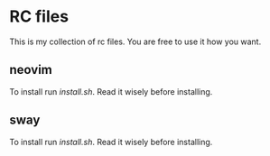 # RC files
This is my collection of rc files. You are free to use it how you want.

## neovim
To install run *install.sh*. Read it wisely before installing.

## sway
To install run *install.sh*. Read it wisely before installing.
